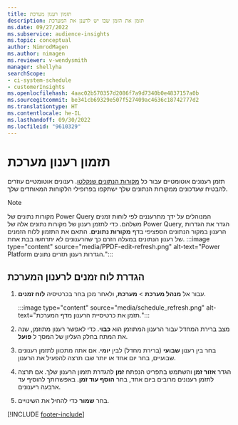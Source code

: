 ```yaml
---
title: תזמון רענון מערכת
description: תזמן את הזמן שבו יש לרענן את המערכת
ms.date: 09/27/2022
ms.subservice: audience-insights
ms.topic: conceptual
author: NimrodMagen
ms.author: nimagen
ms.reviewer: v-wendysmith
manager: shellyha
searchScope:
- ci-system-schedule
- customerInsights
ms.openlocfilehash: 4aac02b570357d2086f7a9d7340b0e4837157a0b
ms.sourcegitcommit: be341cb69329e507f527409ac4636c18742777d2
ms.translationtype: HT
ms.contentlocale: he-IL
ms.lasthandoff: 09/30/2022
ms.locfileid: "9610329"
---
```

# <a name="schedule-system-refresh"></a>תזמון רענון מערכת

תזמן רענונים אוטומטיים עבור כל [מקורות הנתונים שנקלטו](data-sources.md). רענונים אוטומטיים עוזרים להבטיח שעדכונים ממקורות הנתונים שלך ישתקפו בפרופילי הלקוחות המאוחדים שלך.

> [!NOTE]
> מקורות נתונים של Power Query המנוהלים על ידך מתרעננים לפי לוחות זמנים משלהם. כדי לתזמן רענון של מקורות נתונים אלה של Power Query, הגדר את הגדרות הרענון במקור הנתונים הספציפי בדף **מקורות נתונים**. התאם את התזמון ללוח הזמנים של רענון הנתונים במעלה הזרם כך שהרענונים לא יתרחשו בבת אחת.
> :::image type="content" source="media/PPDF-edit-refresh.png" alt-text="Power Platform הגדרות רענון תזרים נתונים.":::

## <a name="set-system-refresh-schedule"></a>הגדרת לוח זמנים לרענון המערכת

1. עבור אל **מנהל מערכת** > **מערכת**, ולאחר מכן בחר בכרטיסיה **לוח זמנים**.

   :::image type="content" source="media/schedule_refresh.png" alt-text="תזמן את כרטיסיית הרענון מדף המערכת.":::

1. מצב ברירת המחדל עבור הרענון המתוזמן הוא **כבוי**. כדי לאפשר רענון מתוזמן, שנה את המתח בחלק העליון של המסך ל **פועל**.

1. בחר בין רענון **שבועי** (ברירת מחדל) לבין **יומי**. אם אתה מתכוון לתזמן רענונים שבועיים, בחר יום אחד או יותר שבו תרצה להפעיל את הרענון.

1. הגדר **אזור זמן** והשתמש בתפריט הנפתח **זמן** להגדרת תזמון הרענון שלך. אם תרצה לתזמן רענונים מרובים ביום אחד, בחר **הוסף עוד זמן**. באפשרותך להוסיף עד ארבעה ריענונים.

1. בחר **שמור** כדי להחיל את השינויים.

[!INCLUDE [footer-include](includes/footer-banner.md)]
